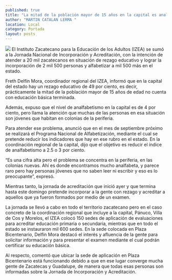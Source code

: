 ```yaml
---
published: true
title: "La mitad de la población mayor de 15 años en la capital es analfabeta, advierte IZEA"
author: "MARTIN CATALAN LERMA "
location: Local
category: Portada
layout: posts
---
```


![](http://i.imgur.com/4Q2AS3Zm.jpg)
El Instituto Zacatecano para la Educación de los Adultos (IZEA) se sumó a la Jornada Nacional de Incorporación y Acreditación, con la intención de atender a 20 mil zacatecanos en situación de rezago educativo y lograr la incorporación de 2 mil 500 personas y alfabetizar a mil 500 más en el estado. 

Freth Delfín Mora, coordinador regional del IZEA, informó que en la capital del estado hay un rezago educativo de 49 por ciento, es decir, prácticamente la mitad de la población mayor de 15 años de edad no cuenta con educación básica terminada.

Además, expuso que el nivel de analfabetismo en la capital es de 4 por ciento, pero llama la atención que muchas de las personas en esa situación son jóvenes que habitan en colonias de la periferia.

Para atender ese problema, anunció que en el mes de septiembre próximo se realizará el Programa Nacional de Alfabetización, mediante el cual se pretende reducir los indicadores que hay en ese rubro en el estado. En la coordinación regional de la capital, dijo que el objetivo es reducir el índice de analfabetismo a 2.5 o 3 por ciento.

“Es una cifra alta pero el problema se concentra en la periferia, en las colonias nuevas. Ahí es donde encontramos mucho analfabeta, y parece raro pero hay personas jóvenes que no saben leer ni escribir y eso es lo preocupante”, expresó.

Mientras tanto, la jornada de acreditación que inició ayer y que termina hasta este domingo pretende incorporar a la gente con rezago y acreditar a aquellos que ya fueron formados por medio de un examen.

La jornada se llevó a cabo en todo el territorio zacatecano pero en el caso concreto de la coordinación regional que incluye a la capital, Pánuco, Villa de Cos y Morelos, el IZEA colocó 150 sedes de aplicación de evaluaciones para acreditar educación primaria o secundaria, mientras que en todo el estado se instauraron mil 600 sedes.
En la sede colocada en Plaza Bicentenario, Delfín Mora destacó el interés y afluencia de la gente para solicitar información y para presentar el examen mediante el cual podrán certificar su educación básica.

Al respecto, comentó que ubicar la sede de aplicación en Plaza Bicentenario está funcionando debido a que en ese lugar converge mucha gente de Zacatecas y Guadalupe, de manera que todas esas personas son informadas sobre la Jornada de Incorporación y Acreditación.
